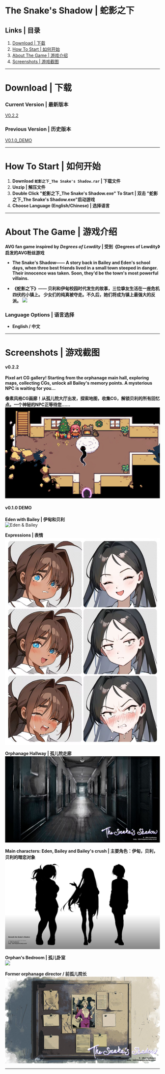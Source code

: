   <h1>The Snake's Shadow | 蛇影之下</h1>
</div>

## Links | 目录
1. [Download | 下载 ](#download)
2. [How To Start | 如何开始](#how-to-start)
3. [About The Game | 游戏介绍](#about-the-game)
4. [Screenshots | 游戏截图](#screenshots)

---

  <h1 id="download">Download | 下载</h1>
</div>

###  Current Version | 最新版本 
[ V0.2.2](https://github.com/baozishark/The-Snake-s-Shadow/releases/tag/v0.2.2)  
### Previous Version | 历史版本  
[ V0.1.0_DEMO](https://github.com/baozishark/The-Snake-s-Shadow/releases/tag/demo) 

---

  <h1 id="how-to-start">How To Start | 如何开始</h1>
</div>

1. **Download `蛇影之下_The Snake's Shadow.rar` | 下载文件**  
2. **Unzip | 解压文件**  
3. **Double Click "蛇影之下_The Snake's Shadow.exe" To Start | 双击 "蛇影之下_The Snake's Shadow.exe"启动游戏**  
4. **Choose Language (English/Chinese) | 选择语言**

---

  <h1 id="about-the-game">About The Game | 游戏介绍</h1>
</div>

**AVG fan game inspired by *Degrees of Lewdity* | 受到《Degrees of Lewdity》启发的AVG粉丝游戏**  

- **The Snake's Shadow—— A story back in Bailey and Eden's school days, when three best friends lived in a small town steeped in danger. 
Their innocence was taken. Soon, they'd be the town's most powerful villains.** 

- **《蛇影之下》——  贝利和伊甸校园时代发生的故事，三位挚友生活在一座危机四伏的小镇上。
少女们的纯真被夺走。不久后，她们将成为镇上最强大的反派。**
![](media/1Start.png)  

### Language Options | 语言选择
- **English / 中文**

---

  <h1 id="screenshots">Screenshots | 游戏截图</h1>
</div>

#### v0.2.2

**Pixel art CG gallery! Starting from the orphanage main hall, exploring maps, collecting CGs, unlock all Bailey's memory points. A mysterious NPC is waiting for you…**

**像素风格CG画廊！从孤儿院大厅出发，探索地图，收集CG，解锁贝利的所有回忆点。一个神秘的NPC正等待您......**
![](media/PixelArtCGGallery.jpg)  

#### v0.1.0 DEMO
**Eden with Bailey | 伊甸和贝利**  
![Eden & Bailey](media/3EdenBailey.png)  

**Expressions | 表情**  
![](media/4expressions.jpeg)  

**Orphanage Hallway | 孤儿院走廊**  
![](media/5hallway.jpg)  

**Main characters: Eden, Bailey and Bailey's crush | 主要角色：伊甸，贝利，贝利的暗恋对象**  
![](media/6bestfriends.jpg)  

**Orphan's Bedroom | 孤儿卧室**  
![](media/7bedroom.png)  

**Former orphanage director / 前孤儿院长**  
![](media/7boards.jpg)  

---
